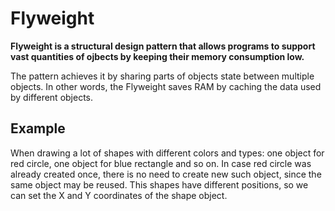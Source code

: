 # Flyweight

**Flyweight is a structural design pattern that allows programs to support vast quantities of ojbects by keeping their memory consumption low.**

The pattern achieves it by sharing parts of objects state between multiple objects. In other words, the Flyweight saves RAM by caching the data used by different objects.

## Example 

When drawing a lot of shapes with different colors and types: one object for red circle, one object for blue rectangle and so on. In case red circle was already created once, there is no need to create new such object, since the same object may be reused. This shapes have different positions, so we can set the X and Y coordinates of the shape object.

